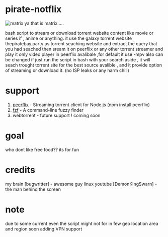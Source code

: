 # pirate-notflix

![matrix](https://user-images.githubusercontent.com/104635627/168618477-3e96b5cc-d2d5-4b7a-865f-758ad0435377.jpg)
ya that is matrix.....

bash script to stream or download torrent website content like movie or series if , anime or anything. it use the galaxy torrent website thepiratebay.party as torrent seaching website and extract the query that you had seached then sream it on peerflix or any other torrent streamer and play it only video player in peerflix avalibale ,for default it use -mpv also can be changed if just run the script in bash with your search aside , it will seach trought torrent site for the best source avalible , and it provide option of streaming or download it. (no ISP leaks or any harm chill)

# support
1) [peerflix](https://github.com/mafintosh/peerflix) - Streaming torrent client for Node.js (npm install peerflix)
2) [fzf](https://github.com/junegunn/fzf) - A command-line fuzzy finder 
3) webtorrent - future support ! coming soon
# goal

who dont like free food?? its for fun

# credits
my brain 
[bugwritter] - awesome guy linux youtube 
[DemonKingSwarn] - the man behind the screen

# note 
due to some current even the script might not for in few geo location area and region soon adding VPN support 
